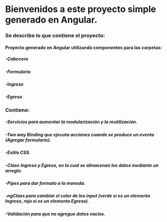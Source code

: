 # Bienvenidos a este proyecto simple generado en Angular.

### Se describe lo que contiene el proyecto:

#### Proyecto generado en Angular utilizando componentes para las carpetas: 
##### -Cabecero
##### -Formulario
##### -Ingreso
##### -Egreso
  
### Contiene: 
##### -Servicios para aumentar la modularización y la reutilización. 
##### -Two way Binding que ejecuta acciones cuando se produce un evento (Agregar formulario).
##### -Estilo CSS.
##### -Clase Ingreso y Egreso, en la cual se almacenan los datos mediante un arreglo.
##### -Pipes para dar formato a la moneda.
##### -ngClass para cambiar el color de los input (verde si es un elemento Ingreso, rojo si es un elemento Egreso).
##### -Validación para que no agregue datos vacios.
